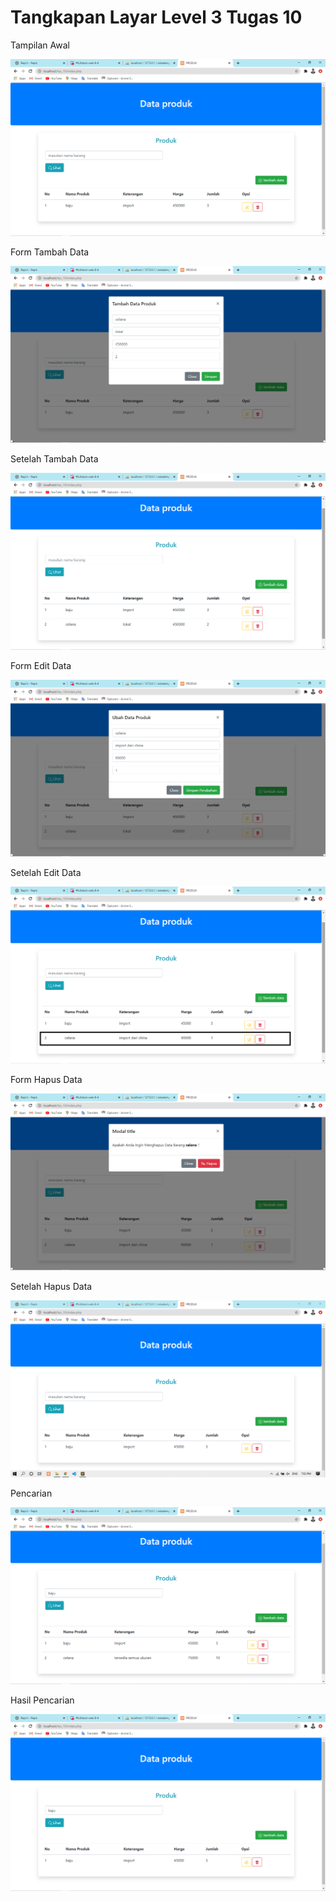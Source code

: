 # Tangkapan Layar Level 3 Tugas 10
<p> Tampilan Awal </p>
<img src="screenshot/tampilan_awal.png">

<p> Form Tambah Data </p>
<img src="screenshot/form_tambahData.png">

<p> Setelah Tambah Data </p>
<img src="screenshot/setelah_tambahData.png">

<p> Form Edit Data </p>
<img src="screenshot/form_editData.png">

<p> Setelah Edit Data </p>
<img src="screenshot/setelah_editData.png">

<p> Form Hapus Data </p>
<img src="screenshot/form_hapusData.png">

<p> Setelah Hapus Data </p>
<img src="screenshot/setelah_hapusData.png">

<p> Pencarian </p>
<img src="screenshot/cariData.png">

<p> Hasil Pencarian </p>
<img src="screenshot/hasil_cariData.png">
